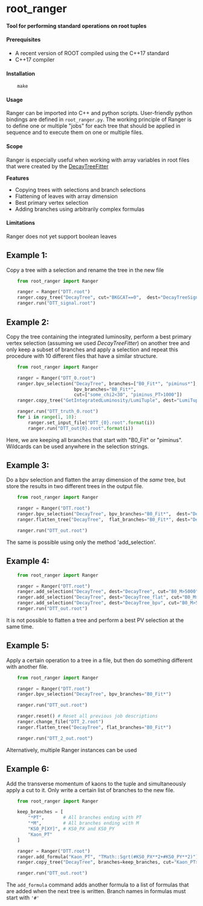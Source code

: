 # **root_ranger**
#### Tool for performing standard operations on root tuples

#### Prerequisites
* A recent version of ROOT compiled using the C++17 standard
* C++17 compiler

#### Installation
```
    make
```
#### Usage
Ranger can be imported into C++ and python scripts. User-friendly python bindings are defined in `root_ranger.py`.
The working principle of Ranger is to define one or multiple "jobs" for each tree that should be applied in sequence and to execute them on one or multiple files.
#### Scope
Ranger is especially useful when working with array variables in root files that were
created by the [DecayTreeFitter](https://twiki.cern.ch/twiki/bin/view/LHCb/DecayTreeFitter)

**Features**
* Copying trees with selections and branch selections
* Flattening of leaves with array dimension
* Best primary vertex selection
* Adding branches using arbitrarily complex formulas
#### Limitations
Ranger does not yet support boolean leaves
## Example 1:
Copy a tree with a selection and rename the tree in the new file
```python
    from root_ranger import Ranger

    ranger = Ranger("DTT.root")
    ranger.copy_tree("DecayTree", cut="BKGCAT==0",  dest="DecayTreeSignal")
    ranger.run("DTT_signal.root")
```
## Example 2:
Copy the tree containing the integrated luminosity, perform a best primary vertex selection (assuming we used *DecayTreeFitter*) on another tree and only keep a subset of branches and apply a selection and repeat this procedure with 10 different files that have a similar structure.
```python
    from root_ranger import Ranger

    ranger = Ranger("DTT_0.root")
    ranger.bpv_selection("DecayTree", branches=["B0_Fit*", "piminus*"],
                         bpv_branches="B0_Fit*",
                         cut=["some_chi2<30", "piminus_PT>1000"])
    ranger.copy_tree("GetIntegratedLuminosity/LumiTuple", dest="LumiTuple")

    ranger.run("DTT_truth_0.root")
    for i in range(1, 10):
        ranger.set_input_file("DTT_{0}.root".format(i))
        ranger.run("DTT_out{0}.root".format(i))
```
Here, we are keeping all branches that start with "B0_Fit" or "piminus". Wildcards can be used anywhere in the selection strings.
## Example 3:
Do a bpv selection and flatten the array dimension of the *same*
tree, but store the results in two different trees in the output file.
```python
    from root_ranger import Ranger

    ranger = Ranger("DTT.root")
    ranger.bpv_selection("DecayTree", bpv_branches="B0_Fit*",  dest="DecayTree_bpv")
    ranger.flatten_tree("DecayTree",  flat_branches="B0_Fit*", dest="DecayTree_flat")

    ranger.run("DTT_out.root")
```
The same is possible using only the method 'add_selection'.
## Example 4:
```python
    from root_ranger import Ranger

    ranger = Ranger("DTT.root")
    ranger.add_selection("DecayTree", dest="DecayTree", cut="B0_M>5000", flat_branches="", bpv_branches="")
    ranger.add_selection("DecayTree", dest="DecayTree_flat", cut="B0_M>5000", flat_branches="B0_Fit*", bpv_branches="")
    ranger.add_selection("DecayTree", dest="DecayTree_bpv", cut="B0_M>5000", flat_branches="", bpv_branches="B0_Fit*")
    ranger.run("DTT_out.root")
```
It is not possible to flatten a tree and perform a best PV selection at the same time.
## Example 5:
Apply a certain operation to a tree in a file, but then do something different with another file.
```python
    from root_ranger import Ranger

    ranger = Ranger("DTT.root")
    ranger.bpv_selection("DecayTree", bpv_branches="B0_Fit*")

    ranger.run("DTT_out.root")

    ranger.reset() # Reset all previous job descriptions
    ranger.change_file("DTT_2.root")
    ranger.flatten_tree("DecayTree", flat_branches="B0_Fit*")

    ranger.run("DTT_2_out.root")
```
Alternatively, multiple Ranger instances can be used
## Example 6:
Add the transverse momentum of kaons to the tuple and simultaneously apply a cut to it. Only write a certain list of branches to the new file.
```python
    from root_ranger import Ranger

    keep_branches = [
        "*PT",       # All branches ending with PT
        "*M",        # All branches ending with M
        "KS0_P[XY]", # KS0_PX and KS0_PY
        "Kaon_PT"
    ]

    ranger = Ranger("DTT.root")
    ranger.add_formula("Kaon_PT", "TMath::Sqrt(#KS0_PX**2+#KS0_PY**2)")
    ranger.copy_tree("DecayTree", branches=keep_branches, cut="Kaon_PT>500")

    ranger.run("DTT_out.root")
```
The `add_formula` command adds another formula to a list of formulas
that are added when the next tree is written. Branch names in formulas must start with `'#'`
